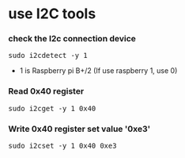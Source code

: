 # use I2C tools

### check the I2c connection device

<pre>sudo i2cdetect -y 1</pre>
- 1 is Raspberry pi B+/2 (If use raspberry 1, use 0)

### Read 0x40 register
<pre>sudo i2cget -y 1 0x40</pre>

### Write 0x40 register set value '0xe3'
<pre>sudo i2cset -y 1 0x40 0xe3</pre>
